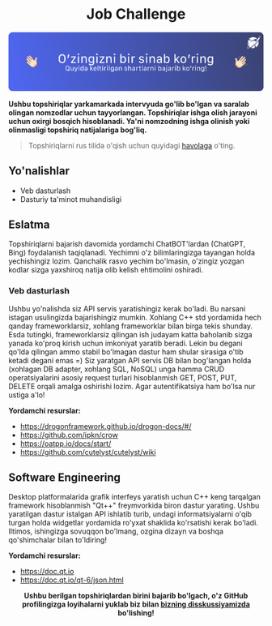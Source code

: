 <h1 align="center">Job Challenge</h1>
<p align="center"><img src="./challenge.png"/></p>

**Ushbu topshiriqlar yarkamarkada intervyuda go'lib bo'lgan va saralab olingan nomzodlar uchun tayyorlangan. Topshiriqlar ishga olish jarayoni uchun oxirgi bosqich hisoblanadi. Ya'ni nomzodning ishga olinish yoki olinmasligi topshiriq natijalariga bog'liq.**

> Topshiriqlarni rus tilida o'qish uchun quyidagi [havolaga](./README_RU.md) o'ting.

## Yo'nalishlar

- Veb dasturlash
- Dasturiy ta'minot muhandisligi

## Eslatma

Topshiriqlarni bajarish davomida yordamchi ChatBOT'lardan (ChatGPT, Bing) foydalanish taqiqlanadi. Yechimni o'z bilimlaringizga tayangan holda yechishingiz lozim. Qanchalik rasvo yechim bo'lmasin, o'zingiz yozgan kodlar sizga yaxshiroq natija olib kelish ehtimolini oshiradi.

### Veb dasturlash

Ushbu yo'nalishda siz API servis yaratishingiz kerak bo'ladi. Bu narsani istagan usulingizda bajarishingiz mumkin. Xohlang C++ std yordamida hech qanday
frameworklarsiz, xohlang frameworklar bilan birga tekis shunday. Esda tutingki, frameworklarsiz qilingan ish judayam katta baholanib sizga yanada ko'proq kirish uchun imkoniyat yaratib beradi. Lekin bu degani qo'lda qilingan ammo stabil bo'lmagan dastur ham shular sirasiga o'tib ketadi degani emas =) Siz yaratgan API servis DB bilan bog'langan holda (xohlagan DB adapter, xohlang SQL, NoSQL) unga hamma CRUD operatsiyalarini asosiy request turlari hisoblanmish GET, POST, PUT, DELETE orqali amalga oshirishi lozim. Agar autentifikatsiya ham bo'lsa nur ustiga a'lo!

**Yordamchi resurslar:**

- https://drogonframework.github.io/drogon-docs/#/
- https://github.com/ipkn/crow
- https://oatpp.io/docs/start/
- https://github.com/cutelyst/cutelyst/wiki

## Software Engineering

Desktop platformalarida grafik interfeys yaratish uchun C++ keng tarqalgan framework hisoblanmish "Qt++" freymvorkida biron dastur yarating. Ushbu yaratilgan dastur istalgan API ishlatib turib, undagi informatsiyalarni o'qib
turgan holda widgetlar yordamida ro'yxat shaklida ko'rsatishi kerak bo'ladi. Iltimos, ishingizga sovuqqon bo'lmang, ozgina dizayn va boshqa qo'shimchalar bilan to'ldiring!

**Yordamchi resurslar:**

- https://doc.qt.io
- https://doc.qt.io/qt-6/json.html

<p align="center"><b>Ushbu berilgan topshiriqlardan birini bajarib bo'lgach, o'z GitHub profilingizga loyihalarni yuklab biz bilan <a href="https://github.com/uzinfocom-org/challenge/discussions">bizning disskussiyamizda</a> bo'lishing!</b></p>

